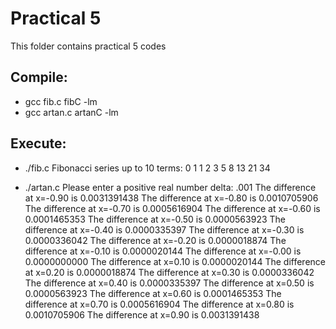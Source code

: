 # Practical 5

This folder contains practical 5 codes

## Compile:

* gcc fib.c fibC -lm
* gcc artan.c artanC -lm

## Execute:

* ./fib.c
Fibonacci series up to 10 terms:
0 1 1 2 3 5 8 13 21 34 

* ./artan.c
Please enter a positive real number delta: 
.001
The difference at x=-0.90 is 0.0031391438 
The difference at x=-0.80 is 0.0010705906 
The difference at x=-0.70 is 0.0005616904 
The difference at x=-0.60 is 0.0001465353 
The difference at x=-0.50 is 0.0000563923 
The difference at x=-0.40 is 0.0000335397 
The difference at x=-0.30 is 0.0000336042 
The difference at x=-0.20 is 0.0000018874 
The difference at x=-0.10 is 0.0000020144 
The difference at x=-0.00 is 0.0000000000 
The difference at x=0.10 is 0.0000020144 
The difference at x=0.20 is 0.0000018874 
The difference at x=0.30 is 0.0000336042 
The difference at x=0.40 is 0.0000335397 
The difference at x=0.50 is 0.0000563923 
The difference at x=0.60 is 0.0001465353 
The difference at x=0.70 is 0.0005616904 
The difference at x=0.80 is 0.0010705906 
The difference at x=0.90 is 0.0031391438 	
